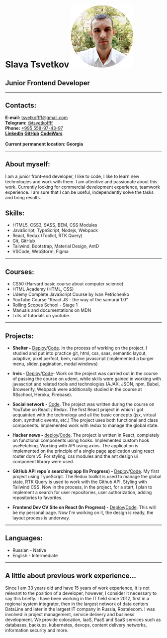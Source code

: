  

# Slava Tsvetkov <img src="./assets/image/photo.png" alt="My photo" width="200"/>

## Junior Frontend Developer

---

## Contacts:

**E-mail:** [tsvetkoffff@gmail.com](tsvetkoffff@gmail.com)\
**Telegram:** [@tsvetkoffff](https://t.me/tsvetkoffff)\
**Phone:** [+995 558-97-43-97](+995558974397)\
[**LinkedIn**](https://www.linkedin.com/in/slava-tsvetkov-769b96252/)
[**GitHub**](https://github.com/Tsvetkoffff)
[**CodeWars**](https://www.codewars.com/users/rsschool_ced8d958720098e8/completed_solutions)\
\
**Current permanent location: Georgia**


---

## About myself:

I am a junior front-end developer, I like to code, I like to learn new technologies and work with them. I am attentive and passionate about this work. Currently looking for commercial development experience, teamwork experience. I am sure that I can be useful, independently solve the tasks and bring results.

## Skills:

- HTML5, CSS3, SASS, BEM, CSS Modules
- JavaScript, TypeScript, Nodejs, Webpack
- React, Redux (Toolkit, RTK Query)
- Git, GitHub
- Tailwind, Bootstrap, Material Design, AntD
- VSCode, WebStorm, Figma

---

## Courses:

- CS50 (Harvard basic course about computer science)
- HTML Academy (HTML, CSS)
- Udemy Complete JavaScript Course by Ivan Petrichenko
- YouTube Course "React JS - the way of the samurai 1.0"
- Rolling Scopes School - Stage 1
- Manuals and documentations on MDN
- Lots of tutorials on youtube.

---

## Projects:

- **Shelter -** [Deploy](https://tsvetkoffff.github.io/shelter/pages/main/)/[Code](https://github.com/Tsvetkoffff/shelter/tree/gh-pages). In the process of working on the project, I studied and put into practice git, html, css, saas, semantic layout, adaptive, pixel perfect, bem, native javascript (implemented a burger menu, slider, pagination, modal windows)

- **Irvis -** [Deploy](https://tsvetkoffff.github.io/irvis/)/[Code](https://github.com/Tsvetkoffff/irvis)- Work on the project was carried out in the course of passing the course on udemi, while skills were gained in working with javascript and related tools and technologies (AJAX, JSON, npm, Babel, Browserify, Webpack were additionally studied in the course at RSschool, Heroku, Firebase).

- **Social network -** [Code](https://github.com/Tsvetkoffff/SocialNetwork). The project was written during the course on YouTube on React / Redux. The first React project in which I got acquainted with the technology and all the basic concepts (jsx, virtual dom, synthetic events, etc.) The project uses both functional and class components. Implemented work with redux to manage the global state.

- **Hacker news -** [deploy](https://tsvetkoffff.github.io/newstories)/[Code](https://github.com/Tsvetkoffff/hacker-news/tree/main). The project is written in React, completely on functional components using hooks. Implemented custom hook useFetching. Working with API using axios. The application is implemented on the principle of a single page application using react router dom v5. For styling, css modules and the ant design ui component library were used.

- **GitHub API repo`s searching app (In Progress) -** [Deploy](https://github-repo-info.vercel.app/)/[Code](https://github.com/Tsvetkoffff/github-repo-info). My first project using TypeScript. The Redux toolkit is used to manage the global state, RTK Query is used to work with the Github API. Styling with Tailwind CSS. Now in the process, in the project, for a start, I plan to implement a search for user repositories, user authorization, adding repositories to favorites.

- **Frontend Dev CV Site on React (In Progress) -** [Deploy](https://cv-gamma-two.vercel.app/)/[Code](https://github.com/Tsvetkoffff/cv). This will be my personal page. Now I'm working on it, the design is ready, the layout process is underway.

---

## Languages:

- Russian - Native
- English - Intermediate

---

## A little about previous work experience...

Since I am 33 years old and have 15 years of work experience, it is not relevant to the position of a developer, however, I consider it necessary to say this briefly. 
I have been working in the IT field since 2012, first in a regional system integrator, then in the largest network of data centers DataLine and later in the largest IT company in Russia, Rostelecom. I was involved in project management, service delivery and business development. We provide colocation, IaaS, PaaS and SaaS services such as databases, backups, kubernetes, devops, content delivery networks, information security and more.